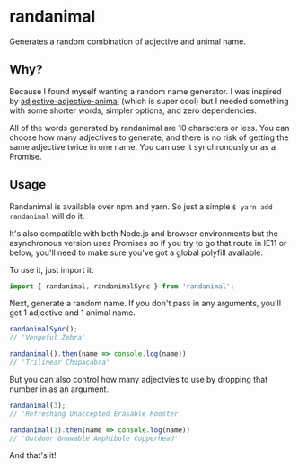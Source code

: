 # randanimal

Generates a random combination of adjective and animal name.

## Why?

Because I found myself wanting a random name generator. I was inspired by [adjective-adjective-animal](https://www.npmjs.com/package/adjective-adjective-animal) (which is super cool) but I needed something with some shorter words, simpler options, and zero dependencies.

All of the words generated by randanimal are 10 characters or less. You can choose how many adjectives to generate, and there is no risk of getting the same adjective twice in one name. You can use it synchronously or as a Promise.

## Usage

Randanimal is available over npm and yarn. So just a simple `$ yarn add randanimal` will do it.

It's also compatible with both Node.js and browser environments but the asynchronous version uses Promises so if you try to go that route in IE11 or below, you'll need to make sure you've got a global polyfill available.

To use it, just import it:

```javascript
import { randanimal, randanimalSync } from 'randanimal';
```

Next, generate a random name. If you don't pass in any arguments, you'll get 1 adjective and 1 animal name.

```javascript
randanimalSync();
// 'Vengeful Zebra'

randanimal().then(name => console.log(name))
// 'Trilinear Chupacabra'
```

But you can also control how many adjectvies to use by dropping that number in as an argument.

```javascript
randanimal(3);
// 'Refreshing Unaccepted Erasable Rooster'

randanimal(3).then(name => console.log(name))
// 'Outdoor Gnawable Amphibole Copperhead'
```

And that's it!
